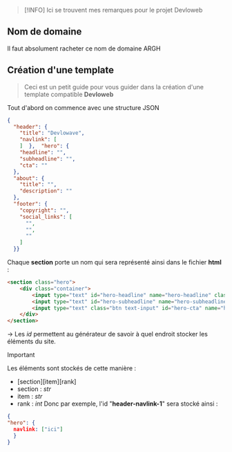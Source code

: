 > [!INFO]
> Ici se trouvent mes remarques pour le projet Devloweb



## Nom de domaine
Il faut absolument racheter ce nom de domaine ARGH

## Création d'une template
> Ceci est un petit guide pour vous guider dans la création d'une template compatible **Devloweb**

Tout d'abord on commence avec une structure JSON
```json
{  
  "header": {  
    "title": "Devlowave",  
    "navlink": [  
    ]  },  "hero": {  
    "headline": "",  
    "subheadline": "",  
    "cta": ""  
  },  
  "about": {  
    "title": "",  
    "description": ""  
  },
  "footer": {  
    "copyright": "",  
    "social_links": [  
      "",  
      "",  
      ""  
    ]  
  }}
```

Chaque **section** porte un nom qui sera représenté ainsi dans le fichier **html** :
```html
<section class="hero">  
    <div class="container">  
        <input type="text" id="hero-headline" name="hero-headline" class="text-input" value="Making a Difference, One Step at a Time">  
        <input type="text" id="hero-subheadline" name="hero-subheadline" class="text-input" value="Join us in our mission to create a better world for everyone.">  
        <input type="text" class="btn text-input" id="hero-cta" name="hero-cta" value="Donate Now">  
    </div>  
</section>
```
-> Les *id* permettent au générateur de savoir à quel endroit stocker les éléments du site.

> [!IMPORTANT]
> Les éléments sont stockés de cette manière :
> - \[section]\[item]\[rank]
> - section : *str*
> - item : *str*
> - rank : *int*
> Donc par exemple, l'id "**header-navlink-1**" sera stocké ainsi :
> ```json
> {
> "hero": {
> 	navlink: ["ici"]
> 	}
> }


